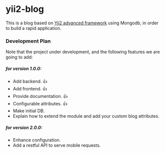 # yii2-blog

This is a blog based on [Yii2 advanced framework](https://github.com/yiisoft/yii2-app-advanced) using Mongodb, in order to build a rapid application.

### Development Plan

Note that the project under development, and the following features we are going to add:

##### for version 1.0.0:

* Add backend. :+1:
* Add frontend. :+1:
* Provide documentation. :+1:
* Configurable attributes. :+1:
* Make initial DB.
* Explain how to extend the module and add your custom blog attributes.

##### for version 2.0.0:

* Enhance configuration.
* Add a restful API to serve mobile requests.
